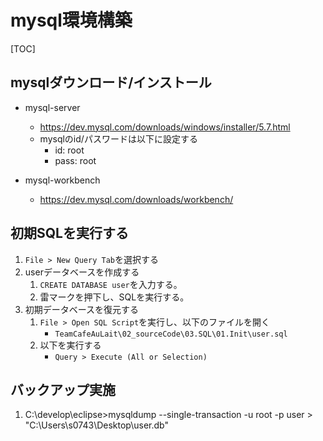 # mysql環境構築

[TOC]

## mysqlダウンロード/インストール

* mysql-server
	* https://dev.mysql.com/downloads/windows/installer/5.7.html
	* mysqlのid/パスワードは以下に設定する
		* id: root
		* pass: root

* mysql-workbench
	* https://dev.mysql.com/downloads/workbench/

## 初期SQLを実行する
1. `File > New Query Tab`を選択する
2. userデータベースを作成する
	1. `CREATE DATABASE user`を入力する。
	2. 雷マークを押下し、SQLを実行する。
3. 初期データベースを復元する
	1. `File > Open SQL Script`を実行し、以下のファイルを開く
		* `TeamCafeAuLait\02_sourceCode\03.SQL\01.Init\user.sql`
	2. 以下を実行する
		* `Query > Execute (All or Selection)`

## バックアップ実施
1. C:\develop\eclipse>mysqldump --single-transaction -u root -p user > "C:\Users\s0743\Desktop\user.db"
